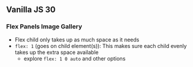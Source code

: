 ## Vanilla JS 30
### Flex Panels Image Gallery
* Flex child only takes up as much space as it needs
* `flex: 1` (goes on child element(s)): This makes sure each child evenly takes up the extra space available
    * explore `flex: 1 0 auto` and other options
